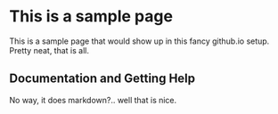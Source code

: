 # This is a sample page
This is a sample page that would show up in this fancy github.io setup. Pretty neat, that is all.
## Documentation and Getting Help
No way, it does markdown?.. well that is nice.
